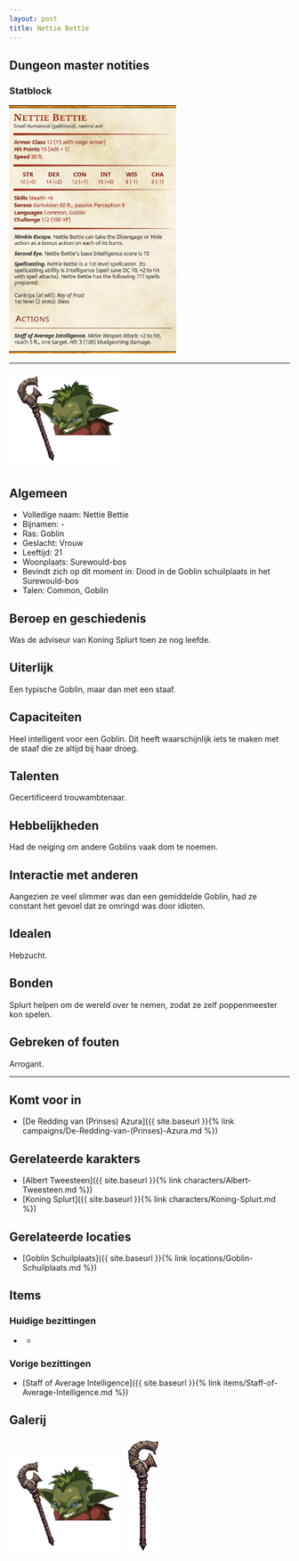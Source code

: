 ```yaml
---
layout: post
title: Nettie Bettie
---
```


## Dungeon master notities

### Statblock
<img src="../images/Nettie Bettie Statblock.png" alt="Nettie Bettie" width=300>

---

<img src="../images/Nettie Bettie.png" alt="Nettie Bettie" width=200>

## Algemeen
* Volledige naam: Nettie Bettie
* Bijnamen: -
* Ras: Goblin
* Geslacht: Vrouw
* Leeftijd: 21
* Woonplaats: Surewould-bos
* Bevindt zich op dit moment in: Dood in de Goblin schuilplaats in het Surewould-bos
* Talen: Common, Goblin

## Beroep en geschiedenis
Was de adviseur van Koning Splurt toen ze nog leefde.

## Uiterlijk
Een typische Goblin, maar dan met een staaf.

## Capaciteiten
Heel intelligent voor een Goblin. Dit heeft waarschijnlijk iets te maken met de staaf die ze altijd bij haar droeg.

## Talenten
Gecertificeerd trouwambtenaar. 

## Hebbelijkheden
Had de neiging om andere Goblins vaak dom te noemen.

## Interactie met anderen
Aangezien ze veel slimmer was dan een gemiddelde Goblin, had ze constant het gevoel dat ze omringd was door idioten.

## Idealen
Hebzucht.

## Bonden
Splurt helpen om de wereld over te nemen, zodat ze zelf poppenmeester kon spelen.

## Gebreken of fouten
Arrogant.

---

## Komt voor in
* [De Redding van (Prinses) Azura]({{ site.baseurl }}{% link campaigns/De-Redding-van-(Prinses)-Azura.md %})

## Gerelateerde karakters
* [Albert Tweesteen]({{ site.baseurl }}{% link characters/Albert-Tweesteen.md %})
* [Koning Splurt]({{ site.baseurl }}{% link characters/Koning-Splurt.md %})

## Gerelateerde locaties
* [Goblin Schuilplaats]({{ site.baseurl }}{% link locations/Goblin-Schuilplaats.md %})

## Items

### Huidige bezittingen
* -

### Vorige bezittingen
* [Staff of Average Intelligence]({{ site.baseurl }}{% link items/Staff-of-Average-Intelligence.md %})

## Galerij
<img src="../images/Nettie Bettie.png" alt="Nettie Bettie" width=200>


<img src="../images/Staff of Normal Intelligence.png" alt="Staff of Average Intelligence" width=75>